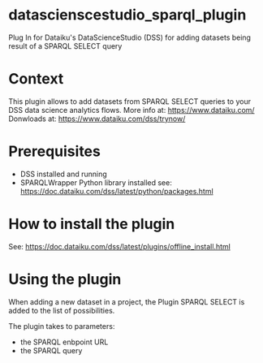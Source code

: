 # datascienscestudio_sparql_plugin
Plug In for Dataiku's DataScienceStudio (DSS) for adding datasets being result of a SPARQL SELECT query

# Context
This plugin allows to add datasets from SPARQL SELECT queries to your DSS data science analytics flows.
More info at: https://www.dataiku.com/
Donwloads at: https://www.dataiku.com/dss/trynow/

# Prerequisites
* DSS installed and running
* SPARQLWrapper Python library installed
  see: https://doc.dataiku.com/dss/latest/python/packages.html

# How to install the plugin
See: https://doc.dataiku.com/dss/latest/plugins/offline_install.html

# Using the plugin
When adding a new dataset in a project, the Plugin SPARQL SELECT is added to the list of possibilities.

The plugin takes to parameters:
* the SPARQL enbpoint URL
* the SPARQL query
